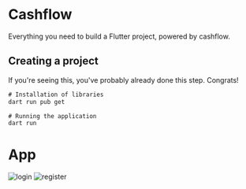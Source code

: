 # Cashflow
Everything you need to build a Flutter project, powered by cashflow.

## Creating a project
If you're seeing this, you've probably already done this step. Congrats!

```diff
# Installation of libraries
dart run pub get

# Running the application
dart run
```
# App
![login](https://user-images.githubusercontent.com/88355373/209895376-344586c2-7b70-4d6c-82bc-43a4b962a1d8.png)
![register](https://user-images.githubusercontent.com/88355373/209895432-e2af67f8-5b5c-4906-a21f-ffc63c23fa7e.png)
